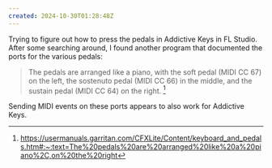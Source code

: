```yaml
---
created: 2024-10-30T01:28:48Z
---
```


Trying to figure out how to press the pedals in Addictive Keys in FL Studio. After some searching around, I found another program that documented the ports for the various pedals:

> The pedals are arranged like a piano, with the soft pedal (MIDI CC 67) on the left, the sostenuto pedal (MIDI CC 66) in the middle, and the sustain pedal (MIDI CC 64) on the right. [^1]

Sending MIDI events on these ports appears to also work for Addictive Keys.

[^1]: https://usermanuals.garritan.com/CFXLite/Content/keyboard_and_pedals.htm#:~:text=The%20pedals%20are%20arranged%20like%20a%20piano%2C,on%20the%20right

